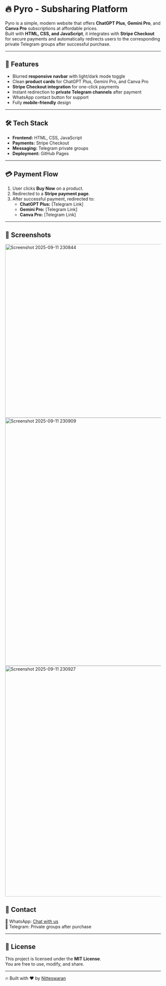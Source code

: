 # 🔥 Pyro - Subsharing Platform

Pyro is a simple, modern website that offers **ChatGPT Plus**, **Gemini Pro**, and **Canva Pro** subscriptions at affordable prices.  
Built with **HTML, CSS, and JavaScript**, it integrates with **Stripe Checkout** for secure payments and automatically redirects users to the corresponding private Telegram groups after successful purchase.

---

## 🚀 Features
- Blurred **responsive navbar** with light/dark mode toggle  
- Clean **product cards** for ChatGPT Plus, Gemini Pro, and Canva Pro  
- **Stripe Checkout integration** for one-click payments  
- Instant redirection to **private Telegram channels** after payment  
- WhatsApp contact button for support  
- Fully **mobile-friendly** design  

---

## 🛠️ Tech Stack
- **Frontend:** HTML, CSS, JavaScript  
- **Payments:** Stripe Checkout  
- **Messaging:** Telegram private groups  
- **Deployment:** GitHub Pages  

---

## 💳 Payment Flow
1. User clicks **Buy Now** on a product.  
2. Redirected to a **Stripe payment page**.  
3. After successful payment, redirected to:  
   - **ChatGPT Plus:** [Telegram Link] 
   - **Gemini Pro:** [Telegram Link]  
   - **Canva Pro:** [Telegram Link]  

---

## 📸 Screenshots

<img width="1862" height="562" alt="Screenshot 2025-09-11 230844" src="https://github.com/user-attachments/assets/9de7cc03-bc56-4e47-a8c6-0b367f1a030a" />

<img width="1153" height="803" alt="Screenshot 2025-09-11 230909" src="https://github.com/user-attachments/assets/feedeb5b-aea2-480d-a996-7c805288051f" />

<img width="1219" height="747" alt="Screenshot 2025-09-11 230927" src="https://github.com/user-attachments/assets/e199c444-af68-477a-a2ac-700ec9d7381d" />


## 🤝 Contact
💬 WhatsApp: [Chat with us](https://wa.me/60147697669)  
📢 Telegram: Private groups after purchase  

---

## 📜 License
This project is licensed under the **MIT License**.  
You are free to use, modify, and share.  

---

🔥 Built with ❤️ by [Nitteswaran](https://github.com/Nitteswaran)  
